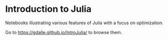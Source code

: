 # Introduction to Julia

Notebooks illustrating various features of Julia with a focus on optimization.

Go to https://gdalle.github.io/IntroJulia/ to browse them.